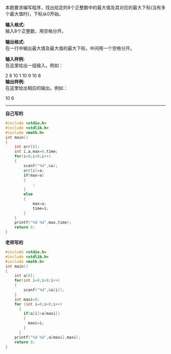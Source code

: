 本题要求编写程序，找出给定的8个正整数中的最大值及其对应的最大下标(当有多个最大值时)，下标从0开始。

**输入格式:**  
输入8个正整数，用空格分开。

**输出格式:**  
在一行中输出最大值及最大值的最大下标，中间用一个空格分开。

**输入样例:**  
在这里给出一组输入。例如：

2 8 10 1 10 9 10 8  
**输出样例:**  
在这里给出相应的输出。例如：

10 6

---
**自己写的**
```c
#include <stdio.h>
#include <stdlib.h>
#include <math.h>
int main()
{
    int arr[8];
    int i,a,max=0,time;
    for(i=0;i<8;i++)
    {
        scanf("%d",&a);
        arr[i]=a;
        if(max>a)
        {
            ;
        }
        else
        {
            max=a;
            time=i;
        }
    }
    printf("%d %d",max,time);
    return 0;
}
```
**老师写的**
```c
#include <stdio.h>
#include <stdlib.h>
#include <math.h>
int main()
{
    int a[8];
    for(int i=0;i<8;i++)
    {
        scanf("%d",&a[i]);
    }
    int maxi=0;
  	for (int i=0;i<8;i++)
      {
        if(a[i]>a[maxi])
        {
          maxi=i;
        }
      }
  	printf("%d %d",a[maxi],maxi);
    return 0;
}
```
